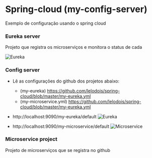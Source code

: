 # Spring-cloud (my-config-server)

Exemplo de configuração usando o spring cloud

### Eureka server

Projeto que registra os microserviços e monitora o status de cada

![Eureka](https://github.com/lelodois/spring-cloud/blob/master/eureka.png)

### Config server

* Lê as configurações do github dos projetos abaixo:

  - (my-eureka) https://github.com/lelodois/spring-cloud/blob/master/my-eureka.yml
  - (my-microservice.yml) https://github.com/lelodois/spring-cloud/blob/master/my-eureka.yml
  
-  http://localhost:9090/my-eureka/default
![Eureka](https://github.com/lelodois/spring-cloud/blob/master/my-eureka.png)

-  http://localhost:9090/my-microservice/default
![Microservice](https://github.com/lelodois/spring-cloud/blob/master/my-microservice.png)


### Microservice project

Projeto de microserviços que se registra no github

